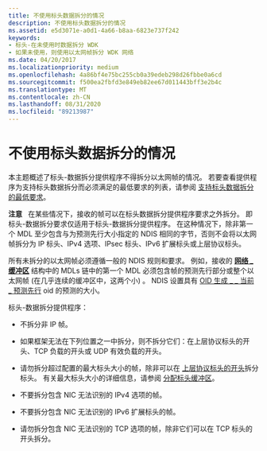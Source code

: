 ```yaml
---
title: 不使用标头数据拆分的情况
description: 不使用标头数据拆分的情况
ms.assetid: e5d3071e-a0d1-4a66-b8aa-6823e737f242
keywords:
- 标头-在未使用时数据拆分 WDK
- 如果未使用，则使用以太网帧拆分 WDK 网络
ms.date: 04/20/2017
ms.localizationpriority: medium
ms.openlocfilehash: 4a86bf4e75bc255cb0a39edeb298d26fbbe0a6cd
ms.sourcegitcommit: f500ea2fbfd3e849eb82ee67d011443bff3e2b4c
ms.translationtype: MT
ms.contentlocale: zh-CN
ms.lasthandoff: 08/31/2020
ms.locfileid: "89213987"
---
```

# <a name="cases-where-header-data-split-is-not-used"></a>不使用标头数据拆分的情况





本主题概述了标头-数据拆分提供程序不得拆分以太网帧的情况。 若要查看提供程序为支持标头数据拆分而必须满足的最低要求的列表，请参阅 [支持标头数据拆分的最低要求](minimum-requirements-for-supporting-header-data-split.md)。

**注意**   在某些情况下，接收的帧可以在标头数据拆分提供程序要求之外拆分。 即标头-数据拆分要求仅适用于标头-数据拆分提供程序。 在这种情况下，除非第一个 MDL 至少包含与为预测先行大小指定的 NDIS 相同的字节，否则不会将以太网帧拆分为 IP 标头、IPv4 选项、IPsec 标头、IPv6 扩展标头或上层协议标头。

 

所有未拆分的以太网帧必须遵循一般的 NDIS 规则和要求。 例如，接收的 [**网络 \_ 缓冲区**](/windows-hardware/drivers/ddi/ndis/ns-ndis-_net_buffer) 结构中的 MDLs 链中的第一个 MDL 必须包含帧的预测先行部分或整个以太网帧 (在几乎连续的缓冲区中，这两个小) 。 NDIS 设置具有 [OID 生成 \_ \_ 当前 \_ 预测先行](./oid-gen-current-lookahead.md) oid 的预测的大小。

标头-数据拆分提供程序：

-   不拆分非 IP 帧。

-   如果框架无法在下列位置之一中拆分，则不拆分它们：在上层协议标头的开头、TCP 负载的开头或 UDP 有效负载的开头。

-   请勿拆分超过配置的最大标头大小的帧，除非可以在 [上层协议标头的开头](splitting-frames-at-the-beginning-of-the-upper-layer-protocol-headers.md)拆分标头。 有关最大标头大小的详细信息，请参阅 [分配标头缓冲区](allocating-the-header-buffer.md)。

-   不要拆分包含 NIC 无法识别的 IPv4 选项的帧。

-   不要拆分包含 NIC 无法识别的 IPv6 扩展标头的帧。

-   请勿拆分包含 NIC 无法识别的 TCP 选项的帧，除非它们可以在 TCP 标头的开头拆分。

 


